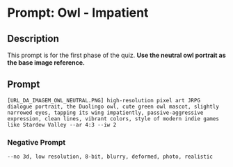 # Prompt: Owl - Impatient

## Description
This prompt is for the first phase of the quiz. **Use the neutral owl portrait as the base image reference.**

## Prompt

```
[URL_DA_IMAGEM_OWL_NEUTRAL.PNG] high-resolution pixel art JRPG dialogue portrait, the Duolingo owl, cute green owl mascot, slightly narrowed eyes, tapping its wing impatiently, passive-aggressive expression, clean lines, vibrant colors, style of modern indie games like Stardew Valley --ar 4:3 --iw 2
```

### Negative Prompt

```
--no 3d, low resolution, 8-bit, blurry, deformed, photo, realistic
```